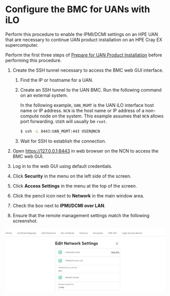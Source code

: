 # Configure the BMC for UANs with iLO

Perform this procedure to enable the IPMI/DCMI settings on an HPE UAN that are necessary to continue UAN product installation on an HPE Cray EX supercomputer.

Perform the first three steps of [Prepare for UAN Product Installation](Prepare_for_UAN_Product_Installation.md#prepare-for-uan-product-installation) before performing this procedure.

1. Create the SSH tunnel necessary to access the BMC web GUI interface.

   1. Find the IP or hostname for a UAN.

   2. Create an SSH tunnel to the UAN BMC. Run the following command on an external system.

      In the following example, `UAN_MGMT` is the UAN iLO interface host name or IP address. `NCN` is the host name or IP address of a non-compute node on the system. This example assumes that `NCN` allows port forwarding. `USER` will usually be `root`.

      ```bash
      $ ssh -L 8443:UAN_MGMT:443 USER@NCN
      ```

   3. Wait for SSH to establish the connection.

2. Open https://127.0.0.1:8443 in web browser on the NCN to access the BMC web GUI.

3. Log in to the web GUI using default credentials.

4. Click **Security** in the menu on the left side of the screen.

5. Click **Access Settings** in the menu at the top of the screen.

6. Click the pencil icon next to **Network** in the main window area.

7. Check the box next to **IPMI/DCMI over LAN**.

8. Ensure that the remote management settings match the following screenshot.

![IPMI/DCMI configuration screen](images/HPE_UAN_BMC_IPMI_DCMI_configuration.png)
